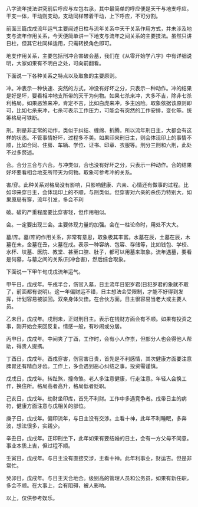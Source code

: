 八字流年技法讲究前后呼应与左包右承，其中最简单的呼应便是天干与地支呼应。干支一体，干动则支动，支动同样带着干动，上下呼应，不可分割。

前面三篇戊戌流年运气主要闻述日柱与流年关系中天干关系作用方式，并未涉及地支与流年作用关系，今天便简单讲一下地支与流年之间关系的主要技法。虽然只讲日柱，但其它柱同样适用，只需转换角色即可。

地支作用关系，主要包括刑冲合害破会墓，我们在《从零开始学八字》中有详细说明，大家如果有不明白之处，可向前翻看。

下面说一下各种关系之特点以及取象的主要原则。

冲。冲表示一种快速、突然的方式，冲没有好坏之分，只表示一种动作。冲的结果是好是坏，要看相冲地支所带的天干为何物。如果七杀来冲，大多不吉，除非七杀利格局。如果恶煞来冲，肯定不吉，比如白虎来冲，多主凶险。取象依据该原则即可，比如七杀来冲，七杀可表示工作压力，可能会有突然的工作安排，变化等。统筹格局可铁断。

刑。刑是非正常的动作，类似于纠结、缠绵、折腾。所以流年刑日主，大都会有这样的状态。不管事情好坏，过程多不美。如果印来刑日主，则会体现印上的事情不顺，比如合同、住房、车辆、学位、证书、印章、衣服等。刑分三刑和六刑，此处不过多赘述。

合。合分三合与六合。与冲类似，合也没有好坏之分，只表示一种动作。合的结果好坏要看相合地支所带天为何物。取象可参考冲的关系。

害/穿。此种关系对格局没有影响，只影响健康、六亲、心情还有做事的过程。比如印来穿日主，会体现印上的不顺，与刑类似。但穿害对六亲的杀伤力特别大，如果原局有穿，流年引发，多会不利

破。破的严重程度要比穿害轻，但作用相似。

会。一定要出现三会。主要体现力量的加强。会在一柱论命时，用处不大大。

墓/库。墓/库的作用关系，非常有意思，取象极其丰富。水墓在辰，土墓在辰，木墓在未，金墓在丑，火墓在戌。表示一种容纳、包容、存储等，比如钱包、学校、水杯、坟墓、医院、教堂、甚至口腔、肚子，都可以用墓来取象。流年遇墓，要看是何墓，与墓之间的关系(刑冲合害)，然后综合取象。

下面说一下甲午旬戊戌流年运气。

甲午日，戊戌年。午戌半合，伤官入墓，日主流年日犯岁君(日犯岁君的象就不取了，前面都有说明)。这一年偏财运不错，日主想法会受限制，才能不好得到发挥，计划容易被驳回。双亲身体欠佳。在合伙方面，日主很容易当老大或主要人员。

乙未日，戊戌年。戌刑未，正财刑日主。表示在钱财方面会有不顺。如果有投资之事，刚开始会来回反复。情感一般，有吵闹或分居。

丙申日，戊戌年。中间夹了丁酉，工作时，会有小人作祟，但部分人也会得他人帮助，得贵人提携。

丁酉日，戊戌年。酉戌穿害，伤官害日贵，首先是不利感情，其次健康方面要注意脾胃还有精血牙齿。工作上，多会遇到恶心纠结之事。投资需谨慎。

戊戌日，戊戌年。转趾煞，撞命煞。老人多注意健康，行走注意。年轻人会换工作，换住所。格局高者高升，格局低者贬职。

己亥日，戊戌年。劫财坐印库，首先不利财。工作中多遇竞争者。戌带日主的病符，健康方面注意与戊相关的部位。

庚子日，戊戌年。偏印流年，与日主没有交涉。主看十神，此年不利睡眠，多奔波，想法很多，实践少。

辛丑日，戊戌年。正印刑坐下，此年如果有要结婚的日主，会有一方父母不同意。事业本质上吉，但过程不顺。

壬寅日，戊戌年。与日主没有直接交涉，主看十神。此年利事业，财运吉。但是非常忙。

癸卯日，戊戌年。与日主天合地合。级别高的管理人员和公务员，如果有新任职，多会不顺。在大事上，会有阻碍，被人影响。

以上，仅供参考娱乐。

